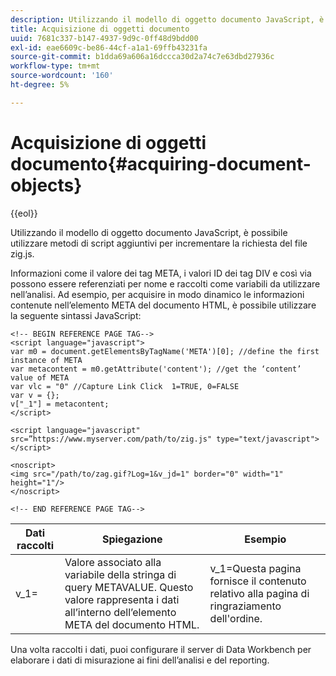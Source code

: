 ```yaml
---
description: Utilizzando il modello di oggetto documento JavaScript, è possibile utilizzare metodi di script aggiuntivi per incrementare la richiesta del file zig.js.
title: Acquisizione di oggetti documento
uuid: 7681c337-b147-4937-9d9c-0ff48d9bdd00
exl-id: eae6609c-be86-44cf-a1a1-69ffb43231fa
source-git-commit: b1dda69a606a16dccca30d2a74c7e63dbd27936c
workflow-type: tm+mt
source-wordcount: '160'
ht-degree: 5%

---
```


# Acquisizione di oggetti documento{#acquiring-document-objects}

{{eol}}

Utilizzando il modello di oggetto documento JavaScript, è possibile utilizzare metodi di script aggiuntivi per incrementare la richiesta del file zig.js.

Informazioni come il valore dei tag META, i valori ID dei tag DIV e così via possono essere referenziati per nome e raccolti come variabili da utilizzare nell’analisi. Ad esempio, per acquisire in modo dinamico le informazioni contenute nell’elemento META del documento HTML, è possibile utilizzare la seguente sintassi JavaScript:

```
<!-- BEGIN REFERENCE PAGE TAG-->
<script language="javascript">
var m0 = document.getElementsByTagName('META')[0]; //define the first instance of META
var metacontent = m0.getAttribute('content'); //get the ‘content’ value of META
var vlc = "0" //Capture Link Click  1=TRUE, 0=FALSE
var v = {};
v["_1"] = metacontent;
</script>

<script language="javascript" src=”https://www.myserver.com/path/to/zig.js" type="text/javascript"></script>

<noscript>
<img src="/path/to/zag.gif?Log=1&v_jd=1" border="0" width="1" height="1"/>
</noscript>

<!-- END REFERENCE PAGE TAG-->
```

| Dati raccolti | Spiegazione | Esempio |
|---|---|---|
| v_1= | Valore associato alla variabile della stringa di query METAVALUE. Questo valore rappresenta i dati all’interno dell’elemento META del documento HTML. | v_1=Questa pagina fornisce il contenuto relativo alla pagina di ringraziamento dell&#39;ordine. |

Una volta raccolti i dati, puoi configurare il server di Data Workbench per elaborare i dati di misurazione ai fini dell’analisi e del reporting.
